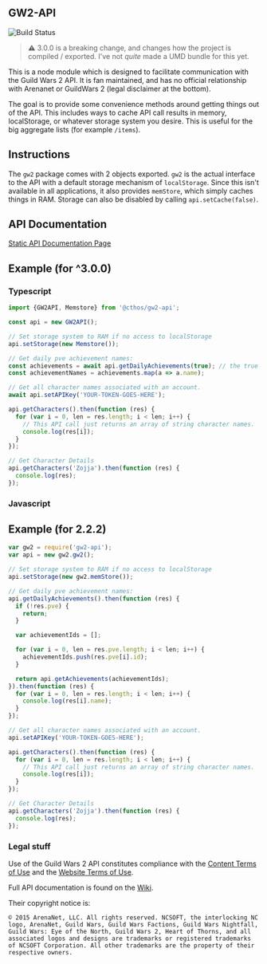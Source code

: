 ## GW2-API

![Build Status](https://travis-ci.org/cthos/gw2-api.svg?branch=master)

> ⚠️ 3.0.0 is a breaking change, and changes how the project is compiled / exported. I've not _quite_ made a UMD bundle for this yet.

This is a node module which is designed to facilitate communication with the Guild Wars 2 API. It is fan maintained, and has no official relationship with Arenanet or GuildWars 2 (legal disclaimer at the bottom).

The goal is to provide some convenience methods around getting things out of the API. This includes ways to cache API call results in memory, localStorage, or whatever storage system you desire. This is useful for the big aggregate lists (for example `/items`).

## Instructions

The `gw2` package comes with 2 objects exported. `gw2` is the actual interface to the API with a default storage mechanism of `localStorage`. Since this isn't available in all applications, it also provides `memStore`, which simply caches things in RAM. Storage can also be disabled by calling `api.setCache(false)`.

## API Documentation

[Static API Documentation Page](http://cthos.github.com/gw2-api)

## Example (for ^3.0.0)

### Typescript
```ts
import {GW2API, Memstore} from '@cthos/gw2-api';

const api = new GW2API();

// Set storage system to RAM if no access to localStorage
api.setStorage(new Memstore());

// Get daily pve achievement names:
const achievements = await api.getDailyAchievements(true); // the true is default, but this will translate the IDs to their objects directly
const achievementNames = achievements.map(a => a.name);

// Get all character names associated with an account.
await api.setAPIKey('YOUR-TOKEN-GOES-HERE');

api.getCharacters().then(function (res) {
  for (var i = 0, len = res.length; i < len; i++) {
    // This API call just returns an array of string character names.
    console.log(res[i]);
  }
});

// Get Character Details
api.getCharacters('Zojja').then(function (res) {
  console.log(res);
});
```

### Javascript

## Example (for 2.2.2)

```js
var gw2 = require('gw2-api');
var api = new gw2.gw2();

// Set storage system to RAM if no access to localStorage
api.setStorage(new gw2.memStore());

// Get daily pve achievement names:
api.getDailyAchievements().then(function (res) {
  if (!res.pve) {
    return;
  }

  var achievementIds = [];

  for (var i = 0, len = res.pve.length; i < len; i++) {
    achievementIds.push(res.pve[i].id);
  }

  return api.getAchievements(achievementIds);
}).then(function (res) {
  for (var i = 0, len = res.length; i < len; i++) {
    console.log(res[i].name);
  }
});

// Get all character names associated with an account.
api.setAPIKey('YOUR-TOKEN-GOES-HERE');

api.getCharacters().then(function (res) {
  for (var i = 0, len = res.length; i < len; i++) {
    // This API call just returns an array of string character names.
    console.log(res[i]);
  }
});

// Get Character Details
api.getCharacters('Zojja').then(function (res) {
  console.log(res);
});
```

### Legal stuff

Use of the Guild Wars 2 API constitutes compliance with the [Content Terms of Use](https://www.guildwars2.com/en/legal/guild-wars-2-content-terms-of-use/) and the [Website Terms of Use](https://www.guildwars2.com/en/legal/website-terms-of-use/).

Full API documentation is found on the [Wiki](https://wiki.guildwars2.com/wiki/API:Main).

Their copyright notice is:
```
© 2015 ArenaNet, LLC. All rights reserved. NCSOFT, the interlocking NC logo, ArenaNet, Guild Wars, Guild Wars Factions, Guild Wars Nightfall, Guild Wars: Eye of the North, Guild Wars 2, Heart of Thorns, and all associated logos and designs are trademarks or registered trademarks of NCSOFT Corporation. All other trademarks are the property of their respective owners.
```
